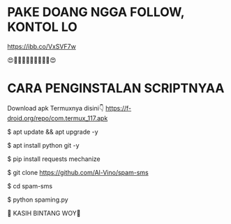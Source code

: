 # PAKE DOANG NGGA FOLLOW, KONTOL LO

https://ibb.co/VxSVF7w

😍🌟🌟🌟🌟🌟🌟🌟🌟🌟😍

# CARA PENGINSTALAN SCRIPTNYAA
 
 Download apk Termuxnya disini👇
https://f-droid.org/repo/com.termux_117.apk

$ apt update && apt upgrade -y

$ apt install python git -y

$ pip install requests mechanize

$ git clone https://github.com/Al-Vino/spam-sms

$ cd spam-sms

$ python spaming.py

🌟 KASIH BINTANG WOY🌟
